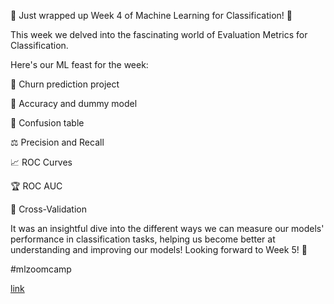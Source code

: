 🎉 Just wrapped up Week 4 of Machine Learning for Classification! 🚀

This week we delved into the fascinating world of Evaluation Metrics for Classification.

Here's our ML feast for the week:

🔮 Churn prediction project

🤖 Accuracy and dummy model

🔢 Confusion table

⚖️ Precision and Recall

📈 ROC Curves

🏆 ROC AUC

🔄 Cross-Validation

It was an insightful dive into the different ways we can measure our models' performance in classification tasks, helping us become better at understanding and improving our models! Looking forward to Week 5! 👀

#mlzoomcamp

[link](https://www.linkedin.com/posts/tillmeineke_mlzoomcamp-activity-7254050287621971968-E2Hw?utm_source=share&utm_medium=member_desktop)
